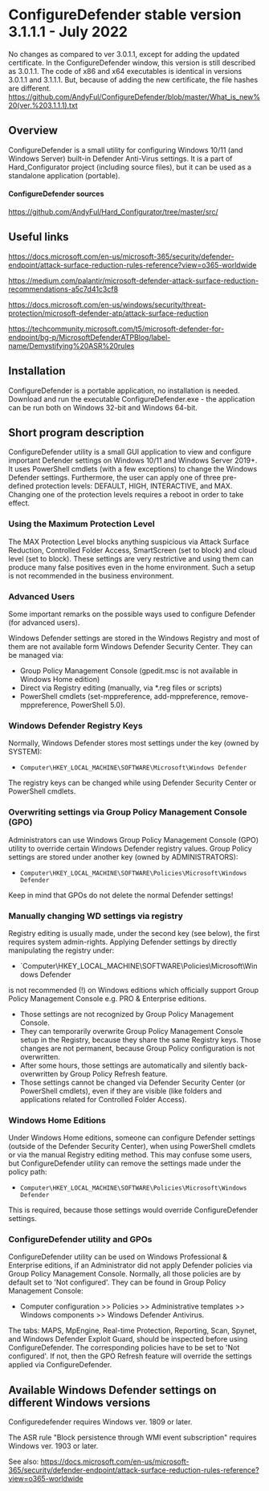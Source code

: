 

# ConfigureDefender stable version 3.1.1.1 - July 2022

No changes as compared to ver 3.0.1.1, except for adding the updated certificate. In the ConfigureDefender window, this version is still described as 3.0.1.1. The code of x86 and x64 executables is identical in versions 3.0.1.1 and 3.1.1.1. But, because of adding the new certificate, the file hashes are different.
https://github.com/AndyFul/ConfigureDefender/blob/master/What_is_new%20(ver.%203.1.1.1).txt

## Overview
ConfigureDefender is a small utility for configuring Windows 10/11 (and Windows Server) built-in Defender Anti-Virus settings. It is a part of Hard_Configurator project (including source files), but it can be used as a standalone application (portable).

#### ConfigureDefender sources
https://github.com/AndyFul/Hard_Configurator/tree/master/src/


## Useful links
https://docs.microsoft.com/en-us/microsoft-365/security/defender-endpoint/attack-surface-reduction-rules-reference?view=o365-worldwide

https://medium.com/palantir/microsoft-defender-attack-surface-reduction-recommendations-a5c7d41c3cf8

https://docs.microsoft.com/en-us/windows/security/threat-protection/microsoft-defender-atp/attack-surface-reduction

https://techcommunity.microsoft.com/t5/microsoft-defender-for-endpoint/bg-p/MicrosoftDefenderATPBlog/label-name/Demystifying%20ASR%20rules


## Installation
ConfigureDefender is a portable application, no installation is needed. Download and run the executable ConfigureDefender.exe - the application can be run both on Windows 32-bit and Windows 64-bit.

## Short program description
ConfigureDefender utility is a small GUI application to view and configure important Defender settings on Windows 10/11 and Windows Server 2019+. It uses PowerShell cmdlets (with a few exceptions) to change the Windows Defender settings. Furthermore, the user can apply one of three pre-defined protection levels: DEFAULT, HIGH, INTERACTIVE, and MAX. Changing one of the protection levels requires a reboot in order to take effect.

### Using the Maximum Protection Level
The MAX Protection Level blocks anything suspicious via Attack Surface Reduction, Controlled Folder Access, SmartScreen (set to block) and cloud level (set to block). These settings are very restrictive and using them can produce many false positives even in the home environment. Such a setup is not recommended in the business environment.
 
### Advanced Users
Some important remarks on the possible ways used to configure Defender (for advanced users). 

Windows Defender settings are stored in the Windows Registry and most of them are not available form Windows Defender Security Center. They can be managed via:

* Group Policy Management Console (gpedit.msc is not available in Windows Home edition) 
* Direct via Registry editing (manually, via *.reg files or scripts) 
* PowerShell cmdlets (set-mppreference, add-mppreference, remove-mppreference, PowerShell 5.0).
 
### Windows Defender Registry Keys
Normally, Windows Defender stores most settings under the key (owned by SYSTEM):  
* `Computer\HKEY_LOCAL_MACHINE\SOFTWARE\Microsoft\Windows Defender`

The registry keys can be changed while using Defender Security Center or PowerShell cmdlets.

### Overwriting settings via Group Policy Management Console (GPO)
Administrators can use Windows Group Policy Management Console (GPO) utility to override certain Windows Defender registry values. Group Policy settings are stored under another key (owned by ADMINISTRATORS):  
* `Computer\HKEY_LOCAL_MACHINE\SOFTWARE\Policies\Microsoft\Windows Defender`

Keep in mind that GPOs do not delete the normal Defender settings!

### Manually changing WD settings via registry 
Registry editing is usually made, under the second key (see below), the first requires system admin-rights. 
Applying Defender settings by directly manipulating the registry under:
* `Computer\HKEY_LOCAL_MACHINE\SOFTWARE\Policies\Microsoft\Windows Defender

is not recommended (!) on Windows editions which officially support Group Policy Management Console e.g. PRO & Enterprise editions. 
* Those settings are not recognized by Group Policy Management Console.
* They can temporarily overwrite Group Policy Management Console setup in the Registry, because they share the same Registry keys. Those changes are not permanent, because Group Policy configuration is not overwritten. 
* After some hours, those settings are automatically and silently back-overwritten by Group Policy Refresh feature. 
* Those settings cannot be changed via Defender Security Center (or PowerShell cmdlets), even if they are visible (like folders and applications related for Controlled Folder Access).
 
### Windows Home Editions
Under Windows Home editions, someone can configure Defender settings (outside of the Defender Security Center), when using PowerShell cmdlets or via the manual Registry editing method. This may confuse some users, but ConfigureDefender utility can remove the settings made under the policy path: 
* `Computer\HKEY_LOCAL_MACHINE\SOFTWARE\Policies\Microsoft\Windows Defender` 

This is required, because those settings would override ConfigureDefender settings.

### ConfigureDefender utility and GPOs
ConfigureDefender utility can be used on Windows Professional & Enterprise editions, if an Administrator did not apply Defender policies via Group Policy Management Console. Normally, all those policies are by default set to 'Not configured'. They can be found in Group Policy Management Console:
* Computer configuration >> Policies >> Administrative templates >> Windows components >> Windows Defender Antivirus. 
 
The tabs: MAPS, MpEngine, Real-time Protection, Reporting, Scan, Spynet, and Windows Defender Exploit Guard, should be inspected before using ConfigureDefender. The corresponding policies have to be set to 'Not configured'. If not, then the GPO Refresh feature will override the settings applied via ConfigureDefender.

## Available Windows Defender settings on different Windows versions
Configuredefender requires Windows ver. 1809 or later.

The ASR rule "Block persistence through WMI event subscription" requires Windows ver. 1903 or later.

See also:
https://docs.microsoft.com/en-us/microsoft-365/security/defender-endpoint/attack-surface-reduction-rules-reference?view=o365-worldwide
